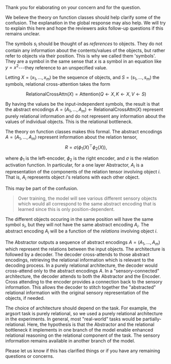 Thank you for elaborating on your concern and for the question.

We believe the theory on function classes should help clarify some of the confusion. The explanation in the global response may also help. We will try to explain this here and hope the reviewers asks follow-up questions if this remains unclear.

The symbols $s_i$ should be thought of as *references* to objects. They do not contain any information about the contents/values of the objects, but rather refer to objects via their position. This is why we called them 'symbols'. They are a symbol in the same sense that $x$ is a symbol in an equation like $y = x^2$---they reference to an unspecified value.

Letting $X = (x_1, \ldots, x_m)$ be the sequence of objects, and $S = (s_1, \ldots, s_m)$ the symbols, relational cross-attention takes the form

$$\mathrm{RelationalCrossAttn}(X) = \mathrm{Attention}(Q \gets X, K \gets X, V \gets S)$$

By having the values be the input-independent symbols, the result is that the abstract encodings $A = (A_1, \ldots, A_m) \gets \mathrm{RelationalCrossAttn}(X)$ represent purely relational information and do not represent any information about the values of individual objects. This is the relational bottleneck.

The theory on function classes makes this formal. The abstract encodings $A = (A_1, \ldots, A_m)$ represent information about the relation tensor,
$$
R = \sigma(\phi_1(X)^\top \phi_2(X)),
$$

where $\phi_1$ is the left-encoder, $\phi_2$ is the right encoder, and $\sigma$ is the relation activation function. In particular, for a one layer Abstractor, $A_i$ is a representation of the components of the relation tensor involving object $i$. That is, $A_i$ represents object $i$'s relations with each other object.

This may be part of the confusion.

> Over training, the model will see various different sensory objects which would all correspond to the same abstract encoding that is learned since this is only position-dependent.

The different objects occuring in the same position will have the same symbol $s_i$, but they will not have the same abstract encoding $A_i$. The abstract encoding $A_i$ will be a function of the *relations* involving object $i$.

The Abstractor outputs a sequence of abstract encodings $A = (A_1, \ldots, A_m)$ which represent the relations between the input objects. The architecture is followed by a decoder. The decoder cross-attends to those abstract encodings, retrieving the relational information which is relevant to the decoding process. In a purely relational architecture, the decoder would cross-attend only to the abstract encodings $A$. In a "sensory-connected" architecture, the decoder attends to both the Abstractor and the Encoder. Cross attending to the encoder provides a connection back to the sensory information. This allows the decoder to stitch together the "abstracted" relational information with the original sensory representation of the objects, if needed.

The choice of architecture should depend on the task. For example, the argsort task is purely relational, so we used a purely relational architecture in the experiments. In general, most "real-world" tasks would be partially-relational. Here, the hypothesis is that the Abstractor and the relational bottleneck it implements in one branch of the model enable enhanced relational reasoning on the relational component of the task. The sensory information remains available in another branch of the model.

Please let us know if this has clarified things or if you have any remaining questions or concerns.